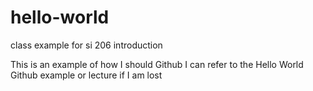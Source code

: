 # hello-world
class example for si 206 introduction 

This is an example of how I should Github I can refer to the Hello World Github example or lecture if I am lost

